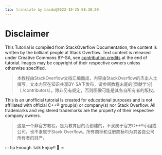 ```yaml
---
tip: translate by baidu@2023-10-25 08:30:20
---
```

# Disclaimer


This Tutorial is compiled from StackOverflow Documentation, the content is written by the brilliant people at Stack Overflow. Text content is released under Creative Commons BY-SA, see [contribution credits](./contributors) at the end of tutorial. Images may be copyright of their respective owners unless otherwise specified.

> 本教程由StackOverflow文档汇编而成，内容由StackOverflow的杰出人士撰写。文本内容在知识共享BY-SA下发布，请参阅教程末尾的[贡献学分]（./contributors）。除非另有规定，否则图像可能是其各自所有者的版权。


This is an unofficial tutorial is created for educational purposes and is not affiliated with official C++® group(s) or company(s) nor Stack Overflow. All trademarks and registered trademarks are the property of their respective company owners.

> 这是一个非官方教程，是为教育目的而创建的，不隶属于官方C++®小组或公司，也不隶属于Stack Overflow。所有商标和注册商标均为其各自公司所有者的财产。

::: tip Enough Talk
Enjoy!! 🥳
:::
